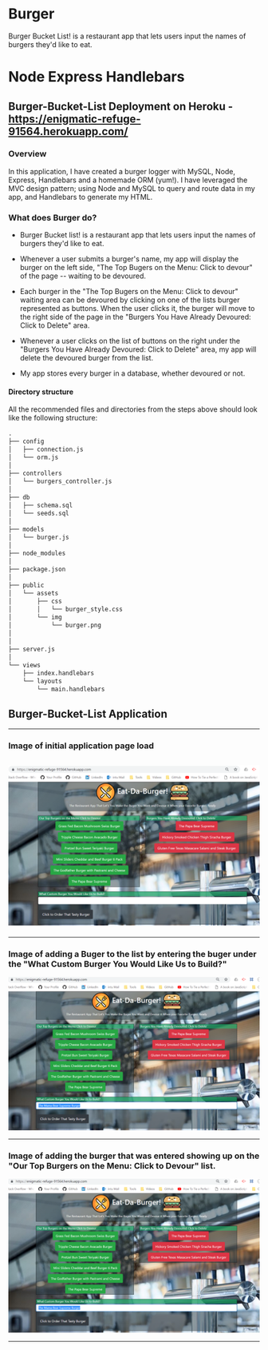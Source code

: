 # Burger
Burger Bucket List! is a restaurant app that lets users input the names of burgers they'd like to eat. 

# Node Express Handlebars

## Burger-Bucket-List Deployment on Heroku - https://enigmatic-refuge-91564.herokuapp.com/

### Overview

In this application, I have created a burger logger with MySQL, Node, Express, Handlebars and a homemade ORM (yum!). I have leveraged the MVC design pattern; using Node and MySQL to query and route data in my app, and Handlebars to generate my HTML.

### What does Burger do?

* Burger Bucket list! is a restaurant app that lets users input the names of burgers they'd like to eat.

* Whenever a user submits a burger's name, my app will display the burger on the left side, "The Top Bugers on the Menu: Click to devour" of the page -- waiting to be devoured.

* Each burger in the "The Top Bugers on the Menu: Click to devour" waiting area can be devoured by clicking on one of the lists burger represented as buttons. When the user clicks it, the burger will move to the right side of the page in the "Burgers You Have Already Devoured: Click to Delete" area.

* Whenever a user clicks on the list of buttons on the right under the "Burgers You Have Already Devoured: Click to Delete" area, my app will delete the devoured burger from the list.

* My app stores every burger in a database, whether devoured or not.

#### Directory structure

All the recommended files and directories from the steps above should look like the following structure:

```
.
├── config
│   ├── connection.js
│   └── orm.js
│ 
├── controllers
│   └── burgers_controller.js
│
├── db
│   ├── schema.sql
│   └── seeds.sql
│
├── models
│   └── burger.js
│ 
├── node_modules
│ 
├── package.json
│
├── public
│   └── assets
│       ├── css
│       │   └── burger_style.css
│       └── img
│           └── burger.png
│   
│
├── server.js
│
└── views
    ├── index.handlebars
    └── layouts
        └── main.handlebars
```
## Burger-Bucket-List Application
---
### Image of initial application page load
   ![Image API Burger-Bucket-List Home](https://github.com/jhwillia7/Burger/blob/master/public/assets/img/Burger%20Initial%20Page.PNG)
---
- - -
### Image of adding a Buger to the list by entering the buger under the "What Custom Burger You Would Like Us to Build?"
   ![Image API Burger-Bucket-List Home](https://github.com/jhwillia7/Burger/blob/master/public/assets/img/Entering_a_burger_to_add.PNG)
- - -
### Image of adding the burger that was entered showing up on the "Our Top Burgers on the Menu: Click to Devour" list.
   ![Image API Burger-Bucket-List Home](https://github.com/jhwillia7/Burger/blob/master/public/assets/img/Entering_a_burger_to_add.PNG)
- - -